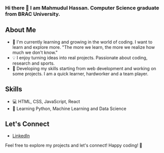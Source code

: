 ### Hi there 👋 I am Mahmudul Hassan. Computer Science graduate from BRAC University. 



## About Me

- 🌱 I'm currently learning and growing in the world of coding. I want to learn and explore more. 
"The more we learn, the more we realize how much we don't know."
- 💡 I enjoy turning ideas into real projects. Passionate about coding, research and sports.
- 🚀 Developing my skills starting from web development and working on some projects. I am a quick learner, hardworker and a team player.   

## Skills

- 💻 HTML, CSS, JavaScript, React
- 🐍 Learning Python, Machine Learning and Data Science


## Let's Connect

- [LinkedIn](https://www.linkedin.com/in/mahmudulhassanshuvo/)


Feel free to explore my projects and let's connect! Happy coding! 🚀
